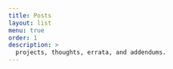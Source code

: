 ```yaml
---
title: Posts
layout: list
menu: true
order: 1
description: >
  projects, thoughts, errata, and addendums.
---
```

